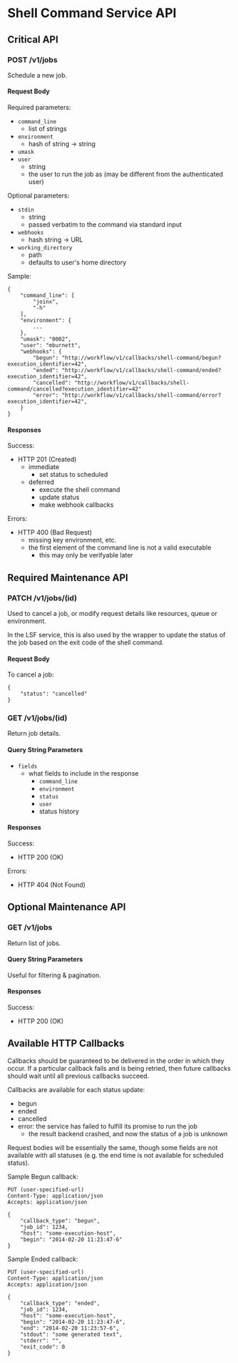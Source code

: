 # Shell Command Service API

<!-- Should we support multiple worker queues, so that we could for example
separate jobs needing network disk from those that do not?

If we do, we need to provide endpoints for querying what's in each queue and
what queues are available.
-->

## Critical API

### POST /v1/jobs
Schedule a new job.

#### Request Body
Required parameters:

- `command_line`
    - list of strings
- `environment`
    - hash of string -> string
- `umask`
- `user`
    - string
    - the user to run the job as (may be different from the authenticated user)

Optional parameters:

- `stdin`
    - string
    - passed verbatim to the command via standard input
- `webhooks`
    - hash string -> URL
- `working_directory`
    - path
    - defaults to user's home directory

Sample:

    {
        "command_line": [
            "joinx",
            "-h"
        ],
        "environment": {
            ...
        },
        "umask": "0002",
        "user": "mburnett",
        "webhooks": {
            "begun": "http://workflow/v1/callbacks/shell-command/begun?execution_identifier=42",
            "ended": "http://workflow/v1/callbacks/shell-command/ended?execution_identifier=42",
            "cancelled": "http://workflow/v1/callbacks/shell-command/cancelled?execution_identifier=42"
            "error": "http://workflow/v1/callbacks/shell-command/error?execution_identifier=42",
        }
    }

#### Responses
Success:

- HTTP 201 (Created)
    - immediate
        - set status to scheduled
    - deferred
        - execute the shell command
        - update status
        - make webhook callbacks

Errors:
- HTTP 400 (Bad Request)
    - missing key environment, etc.
    - the first element of the command line is not a valid executable
        - this may only be verifyable later


## Required Maintenance API

### PATCH /v1/jobs/(id)
Used to cancel a job, or modify request details like resources, queue or
environment.

In the LSF service, this is also used by the wrapper to update the status of
the job based on the exit code of the shell command.

#### Request Body
To cancel a job:

    {
        "status": "cancelled"
    }

### GET /v1/jobs/(id)
Return job details.

#### Query String Parameters

- `fields`
    - what fields to include in the response
        - `command_line`
        - `environment`
        - `status`
        - `user`
        - status history

#### Responses
Success:

- HTTP 200 (OK)

Errors:

- HTTP 404 (Not Found)


## Optional Maintenance API

### GET /v1/jobs
Return list of jobs.

#### Query String Parameters
Useful for filtering & pagination.

#### Responses
Success:

- HTTP 200 (OK)


## Available HTTP Callbacks

Callbacks should be guaranteed to be delivered in the order in which they
occur.  If a particular callback fails and is being retried, then future
callbacks should wait until all previous callbacks succeed.

Callbacks are available for each status update:

- begun
- ended
- cancelled
- error: the service has failed to fulfill its promise to run the job
    - the result backend crashed, and now the status of a job is unknown

Request bodies will be essentially the same, though some fields are not
available with all statuses (e.g. the end time is not available for scheduled
status).

Sample Begun callback:

    PUT (user-specified-url)
    Content-Type: application/json
    Accepts: application/json

    {
        "callback_type": "begun",
        "job_id": 1234,
        "host": "some-execution-host",
        "begin": "2014-02-20 11:23:47-6"
    }

Sample Ended callback:

    PUT (user-specified-url)
    Content-Type: application/json
    Accepts: application/json

    {
        "callback_type": "ended",
        "job_id": 1234,
        "host": "some-execution-host",
        "begin": "2014-02-20 11:23:47-6",
        "end": "2014-02-20 11:23:57-6",
        "stdout": "some generated text",
        "stderr": "",
        "exit_code": 0
    }
